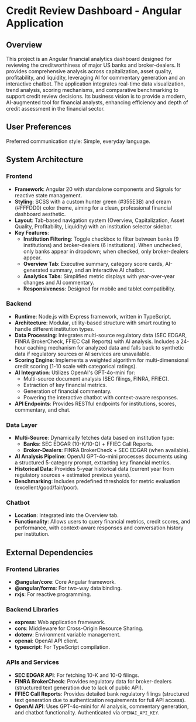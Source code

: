 # Credit Review Dashboard - Angular Application

## Overview
This project is an Angular financial analytics dashboard designed for reviewing the creditworthiness of major US banks and broker-dealers. It provides comprehensive analysis across capitalization, asset quality, profitability, and liquidity, leveraging AI for commentary generation and an interactive chatbot. The application integrates real-time data visualization, trend analysis, scoring mechanisms, and comparative benchmarking to support credit review decisions. Its business vision is to provide a modern, AI-augmented tool for financial analysts, enhancing efficiency and depth of credit assessment in the financial sector.

## User Preferences
Preferred communication style: Simple, everyday language.

## System Architecture

### Frontend
- **Framework**: Angular 20 with standalone components and Signals for reactive state management.
- **Styling**: SCSS with a custom hunter green (#355E3B) and cream (#FFFDD0) color theme, aiming for a clean, professional financial dashboard aesthetic.
- **Layout**: Tab-based navigation system (Overview, Capitalization, Asset Quality, Profitability, Liquidity) with an institution selector sidebar.
- **Key Features**:
    - **Institution Filtering**: Toggle checkbox to filter between banks (9 institutions) and broker-dealers (6 institutions). When unchecked, only banks appear in dropdown; when checked, only broker-dealers appear.
    - **Overview Tab**: Executive summary, category score cards, AI-generated summary, and an interactive AI chatbot.
    - **Analytics Tabs**: Simplified metric displays with year-over-year changes and AI commentary.
    - **Responsiveness**: Designed for mobile and tablet compatibility.

### Backend
- **Runtime**: Node.js with Express framework, written in TypeScript.
- **Architecture**: Modular, utility-based structure with smart routing to handle different institution types.
- **Data Processing**: Integrates multi-source regulatory data (SEC EDGAR, FINRA BrokerCheck, FFIEC Call Reports) with AI analysis. Includes a 24-hour caching mechanism for analyzed data and falls back to synthetic data if regulatory sources or AI services are unavailable.
- **Scoring Engine**: Implements a weighted algorithm for multi-dimensional credit scoring (1-10 scale with categorical ratings).
- **AI Integration**: Utilizes OpenAI's GPT-4o-mini for:
    - Multi-source document analysis (SEC filings, FINRA, FFIEC).
    - Extraction of key financial metrics.
    - Generation of financial commentary.
    - Powering the interactive chatbot with context-aware responses.
- **API Endpoints**: Provides RESTful endpoints for institutions, scores, commentary, and chat.

### Data Layer
- **Multi-Source**: Dynamically fetches data based on institution type:
    - **Banks**: SEC EDGAR (10-K/10-Q) + FFIEC Call Reports.
    - **Broker-Dealers**: FINRA BrokerCheck + SEC EDGAR (when available).
- **AI Analysis Pipeline**: OpenAI GPT-4o-mini processes documents using a structured 5-category prompt, extracting key financial metrics.
- **Historical Data**: Provides 5-year historical data (current year from regulatory sources + estimated previous years).
- **Benchmarking**: Includes predefined thresholds for metric evaluation (excellent/good/fair/poor).

### Chatbot
- **Location**: Integrated into the Overview tab.
- **Functionality**: Allows users to query financial metrics, credit scores, and performance, with context-aware responses and conversation history per institution.

## External Dependencies

### Frontend Libraries
- **@angular/core**: Core Angular framework.
- **@angular/forms**: For two-way data binding.
- **rxjs**: For reactive programming.

### Backend Libraries
- **express**: Web application framework.
- **cors**: Middleware for Cross-Origin Resource Sharing.
- **dotenv**: Environment variable management.
- **openai**: OpenAI API client.
- **typescript**: For TypeScript compilation.

### APIs and Services
- **SEC EDGAR API**: For fetching 10-K and 10-Q filings.
- **FINRA BrokerCheck**: Provides regulatory data for broker-dealers (structured text generation due to lack of public API).
- **FFIEC Call Reports**: Provides detailed bank regulatory filings (structured text generation due to authentication requirements for full API access).
- **OpenAI API**: Uses GPT-4o-mini for AI analysis, commentary generation, and chatbot functionality. Authenticated via `OPENAI_API_KEY`.